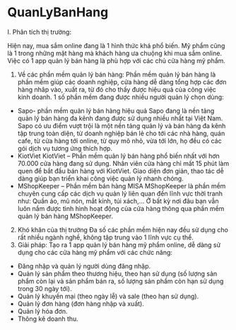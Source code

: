 # QuanLyBanHang
I. Phân tích thị trường:  

Hiện nay, mua sắm online đang là 1 hình thức khá phổ biến. Mỹ phẩm cũng là 1 trong những mặt hàng mà khách hàng ưa chuộng khi mua sắm online.
Việc có 1 app quản lý bán hàng là phù hợp với các chủ cửa hàng mỹ phẩm.
1. Về các phần mềm quản lý bán hàng:
Phần mềm quản lý bán hàng là phần mềm giúp các doanh nghiệp, cửa hàng dễ dàng tổng hợp các đơn hàng nhâp vào, xuất ra, từ đó cho thấy được hiệu quả của công việc kinh doanh. 1 số phần mềm đang được nhiều người quản lý chọn dùng:
- Sapo- phần mềm quản lý bán hàng hiệu quả Sapo đang là nền tảng quản lý bán hàng đa kênh đang được sử dụng nhiều nhất tại Việt Nam. Sapo có ưu điểm vượt trội là một nền tảng quản lý và bán hàng đa kênh tập trung toàn diện, từ doanh nghiệp bán lẻ cho tới các nhà hàng, quán cafe, từ cửa hàng tới online, từ quy mô nhỏ, vừa tới lớn, họ đều có các gói dịch vụ tương ứng thích hợp.
- KiotViet KiotViet – Phần mềm quản lý bán hàng phổ biến nhất với hơn 70.000 cửa hàng đang sử dụng. Nhân viên cửa hàng chỉ mất 15 phút làm quen để bắt đầu bán hàng với KiotViet. Giao diện đơn giản, thao tác dễ dàng giúp bạn triển khai công việc quản lý nhanh chóng.
- MShopKeeper – Phần mềm bán hàng MISA MShopKeeper là phần mềm chuyên cung cấp các dịch vụ quản lý liên quan đến lĩnh vực thời tranh như: Quần áo, mũ nón, mắt kính, túi xách,… Ở bất kỳ nơi đâu bạn vẫn luôn nắm được tình hình hoạt động của cửa hàng thông qua phần mềm quản lý bán hàng MShopKeeper.
2. Khó khăn của thị trường
Đa số các phần mềm hiện nay đều sử dụng cho rất nhiều ngành nghề, không tập trung vào 1 lĩnh vực cụ thể.
3. Giải pháp: 
Tạo ra 1 app quản lý bán hàng mỹ phẩm online, dễ dàng sử dụng cho các cửa hàng mỹ phẩm với các chức năng:
- Đăng nhập và quản lý người dùng đăng nhập.
- Quản lý sản phẩm theo thương hiệu, theo hạn sử dụng (số lượng sản phẩm còn lại và sản phẩm bán ra, số lượng sản phẩm còn hạn sử dụng trong 30 ngày tới).
- Quản lý khuyến mại (theo ngày lễ) và sale (theo hạn sử dụng).
- Quản lý đơn hàng (đơn hàng nhập và xuất).
- Quản lý hóa đơn.
- Thông kê doanh thu.
 
